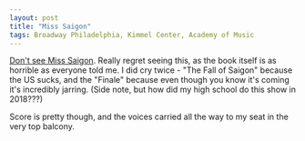 ```yaml
---
layout: post
title: "Miss Saigon"
tags: Broadway Philadelphia, Kimmel Center, Academy of Music
---
```


[Don't see Miss Saigon](http://www.dontbuymiss-saigon.com/). Really regret seeing this, as the book itself is as horrible as everyone told me. I did cry twice - "The Fall of Saigon" because the US sucks, and the "Finale" because even though you know it's coming it's incredibly jarring. (Side note, but how did my high school do this show in 2018???)

Score is pretty though, and the voices carried all the way to my seat in the very top balcony.
